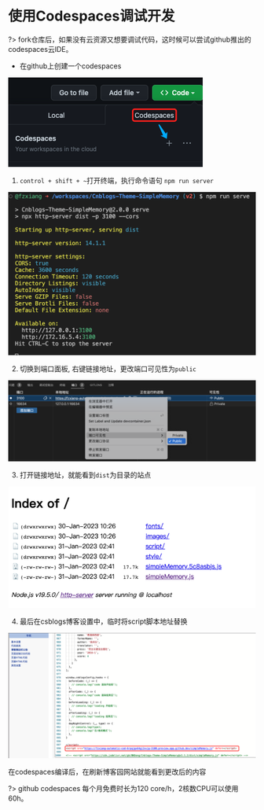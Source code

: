 # 使用Codespaces调试开发

?> fork仓库后，如果没有云资源又想要调试代码，这时候可以尝试github推出的codespaces云IDE。

- 在github上创建一个codespaces
  
![创建codespaces](../../Images/codespaces/fork-registry.png)

1. `control + shift + ~`打开终端，执行命令语句 `npm run server`

![打开终端，执行命令语句](../../Images/codespaces/run-server.png)

2. 切换到端口面板, 右键链接地址，更改端口可见性为`public`

![右键链接地址，更改端口可见性为](../../Images/codespaces/change-public-port.png)

3. 打开链接地址，就能看到`dist`为目录的站点

![dist站点](../../Images/codespaces/dist-web-site.png)
  
4. 最后在csblogs博客设置中，临时将script脚本地址替换

![打开终端，执行命令语句](../../Images/codespaces/replace-script.png)

在codespaces编译后，在刷新博客园网站就能看到更改后的内容

?> github codespaces 每个月免费时长为120 core/h，2核数CPU可以使用60h。